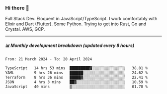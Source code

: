 ### Hi there 👋

Full Stack Dev. Eloquent in JavaScript/TypeScript. I work comfortably with Elixir and Dart (Flutter). Some Python. Trying to get into Rust, Go and Crystal. AWS, GCP.

***

##### 📊 Monthly development breakdown (updated every 8 hours)

<!--START_SECTION:waka-->

```txt
From: 21 March 2024 - To: 20 April 2024

TypeScript   14 hrs 53 mins  █████████▓░░░░░░░░░░░░░░░   38.81 %
YAML         9 hrs 26 mins   ██████░░░░░░░░░░░░░░░░░░░   24.62 %
Terraform    8 hrs 36 mins   █████▓░░░░░░░░░░░░░░░░░░░   22.41 %
JSON         4 hrs 3 mins    ██▓░░░░░░░░░░░░░░░░░░░░░░   10.59 %
JavaScript   40 mins         ▒░░░░░░░░░░░░░░░░░░░░░░░░   01.78 %
```

<!--END_SECTION:waka-->
